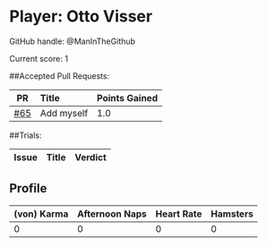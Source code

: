 # Player: Otto Visser

GitHub handle: @ManInTheGithub

Current score: 1

##Accepted Pull Requests:

|  PR | Title | Points Gained|
| --- |:-----|:------------|
| [#65](https://github.com/pimotte/nomic/pull/65) | Add myself | 1.0 |


##Trials:

| Issue | Title | Verdict|
| ----- |:-----|:------|


## Profile

| (von) Karma | Afternoon Naps | Heart Rate | Hamsters |
| ----------- | -------------- | ---------- | -------- |
|           0 |              0 |          0 |        0 |
